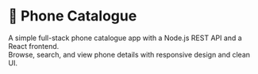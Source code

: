 # 📱 Phone Catalogue

A simple full-stack phone catalogue app with a Node.js REST API and a React frontend.  
Browse, search, and view phone details with responsive design and clean UI.
